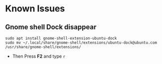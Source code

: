 # Known Issues

## Gnome shell Dock disappear

```text
sudo apt install gnome-shell-extension-ubuntu-dock
sudo mv ~/.local/share/gnome-shell/extensions/ubuntu-dock@ubuntu.com /usr/share/gnome-shell/extensions/
```

* Then Press **F2** and type `r`

